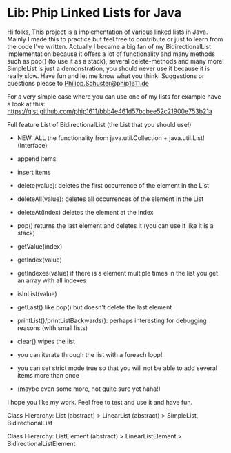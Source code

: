 # Lib: Phip Linked Lists for Java
Hi folks,
This project is a implementation of various linked lists in Java.
Mainly I made this to practice but feel free to contribute or just to learn
from the code I've written. Actually I became a big fan of my BidirectionalList
implementation because it offers a lot of functionality and many methods
such as pop() (to use it as a stack), several delete-methods and many more!
SimpleList is just a demonstration, you should never use it because it
is really slow. Have fun and let me know what you think: Suggestions or
questions please to Philipp.Schuster@phip1611.de

For a very simple case where you can use one of my lists for example
have a look at this: https://gist.github.com/phip1611/bbb4e461d57bcbee52c21900e753b21a

Full feature List of BidirectionalList (the List that you should use!)
- NEW: ALL the functionality from java.util.Collection + java.util.List! (Interface)
- append items
- insert items
- delete(value): deletes the first occurrence of the element in the List
- deleteAll(value): deletes all occurrences of the element in the List
- deleteAt(index) deletes the element at the index
- pop() returns the last element and deletes it (you can use it like it is a stack)
- getValue(index)
- getIndex(value)
- getIndexes(value) if there is a element multiple times in the list you get an array with all indexes
- isInList(value)
- getLast() like pop() but doesn't delete the last element
- printList()/printListBackwards(): perhaps interesting for debugging reasons (with small lists)
- clear() wipes the list

- you can iterate through the list with a foreach loop!
- you can set strict mode true so that you will not be able to add several items more than once
- (maybe even some more, not quite sure yet haha!)

I hope you like my work. Feel free to test and use it and have fun.


Class Hierarchy: List (abstract) > LinearList (abstract) > SimpleList, BidirectionalList

Class Hierarchy:  ListElement (abstract) > LinearListElement > BidirectionalListElement
